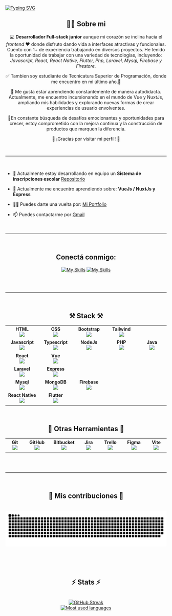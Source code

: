 
[![Typing SVG](https://readme-typing-svg.demolab.com?font=Gochi+Hand&size=32&duration=4000&pause=1000&color=60F7D5&background=0A192F&center=true&vCenter=true&random=false&width=1024&height=120&lines=Hola%2C+Soy+Nico!+%F0%9F%91%8B;Desarrollador++Full-stack+%F0%9F%92%BB;Estudiante+de+Tecnicatura+Superior+en+Programaci%C3%B3n+)](https://git.io/typing-svg)

<div align="center">

<h2>🙋‍♂️ Sobre mi</h2>
<p>
  💻 <strong>Desarrollador Full-stack junior</strong>  aunque mi corazón se inclina hacia el <i>frontend</i> ❤ donde disfruto dando vida a interfaces atractivas y funcionales. Cuento con 1+ de experiencia trabajando en diversos proyectos. He tenido la oportunidad de trabajar con una variedad de tecnologías, incluyendo: <i>Javascript, React, React Native, Flutter, Php, Laravel, Mysql, Firebase y Firestore.</i>
</p>
  <p>✅ Tambien soy estudiante de Tecnicatura Superior de Programación, donde me encuentro en mi último año.🙌</p>
<p>
  📖 Me gusta estar aprendiendo constantemente de manera autodidacta. Actualmente, me encuentro incursionando en el mundo de Vue y NuxtJs, ampliando mis habilidades y explorando nuevas formas de crear experiencias de usuario envolventes.
</p>

<p> 💪En constante búsqueda de desafíos emocionantes y oportunidades para crecer, estoy comprometido con la mejora continua y la construcción de productos que marquen la diferencia.</p>

<p>🚀 ¡Gracias por visitar mi perfil! 🚀</p>
<br/>
<hr/>
<br/>
<div align="left">

- 🔭 Actualmente estoy desarrollando en equipo un **Sistema de inscripciones escolar** [Repositorio](https://github.com/niicodeer/sistema-inscripciones-et1/tree/develop)

- 🌱 Actualmente me encuentro aprendiendo sobre: **VueJs / NuxtJs y Express**

- 👨‍💻 Puedes darte una vuelta por: [Mi Portfolio](https://nicoradin-portfolio.web.app/)

- 📫 Puedes contactarme por [Gmail](mailto:nicoradin.job@gmail.com)
</div>
</div>
<br/>
<hr/>
<br/>

<div align="center"> 
<h2 align="center">Conectá conmigo:</h2>
  
[![My Skills](https://skillicons.dev/icons?i=linkedin)](https://linkedin.com/in/nico-radin)   [![My Skills](https://skillicons.dev/icons?i=gmail)](mailto:nicoradin.job@gmail.com)

</div>
<br/>
<br/>
<hr/>
<br/>


<div align="center"> 
<h2 align="center">⚒ Stack ⚒</h2>

<table width="800px">
    <tbody>
        <tr valign="top" border-top="none">
            <td width="100px" align="center">
            <span><strong>HTML</strong></span><br>
            <img height="48" src="https://skillicons.dev/icons?i=html">
            </td>
            <td width="100px" align="center">
            <span><strong>CSS</strong></span><br>
            <img height="48" src="https://skillicons.dev/icons?i=css">
            </td>
            <td width="100px" align="center">
            <span><strong>Bootstrap</strong></span><br>
            <img height="48" src="https://skillicons.dev/icons?i=bootstrap">
            </td>
            <td width="100px" align="center">
            <span><strong>Tailwind</strong></span><br>
            <img height="48" src="https://skillicons.dev/icons?i=tailwind">
            </td>
        </tr>
        <tr valign="top">
            <td width="100px" align="center">
            <span><strong>Javascript</strong></span><br>
            <img height="48" src="https://skillicons.dev/icons?i=js">
            </td>
            <td width="100px" align="center">
            <span><strong>Typescript</strong></span><br>
            <img height="48" src="https://skillicons.dev/icons?i=ts">
            </td>
            <td width="100px" align="center">
            <span><strong>NodeJs</strong></span><br>
            <img height="48" src="https://skillicons.dev/icons?i=nodejs">
            </td>
            <td width="100px" align="center">
            <span><strong>PHP</strong></span><br>
            <img height="48" src="https://skillicons.dev/icons?i=php">
            </td>
            <td width="100px" align="center">
            <span><strong>Java</strong></span><br>
            <img height="48" src="https://skillicons.dev/icons?i=java">
            </td>
        </tr>
        <tr valign="top">
            <td width="100px" align="center">
            <span><strong>React</strong></span><br>
            <img height="48" src="https://skillicons.dev/icons?i=react">
            </td>
            <td width="100px" align="center">
            <span><strong>Vue</strong></span><br>
            <img height="48" src="https://skillicons.dev/icons?i=vue">
            </td>
        </tr>
        <tr valign="top">
            <td width="100px" align="center">
            <span><strong>Laravel</strong></span><br>
            <img height="48" src="https://skillicons.dev/icons?i=laravel">
            </td>
            <td width="100px" align="center">
            <span><strong>Express</strong></span><br>
            <img height="48" src="https://skillicons.dev/icons?i=express">
            </td>
        </tr>
        <tr valign="top">
            <td width="100px" align="center">
            <span><strong>Mysql</strong></span><br>
            <img height="48" src="https://skillicons.dev/icons?i=mysql">
            </td>
            <td width="100px" align="center">
            <span><strong>MongoDB</strong></span><br>
            <img height="48" src="https://skillicons.dev/icons?i=mongodb">
            </td>
            </td>
            <td width="100px" align="center">
            <span><strong>Firebase</strong></span><br>
            <img height="48" src="https://skillicons.dev/icons?i=firebase">
            </td>
        </tr>
          <tr valign="top">
            <td width="100px" align="center">
            <span><strong>React Native</strong></span><br>
            <img height="48" src="https://skillicons.dev/icons?i=react">
            </td>
            <td width="100px" align="center" valign="center">
            <span><strong>Flutter</strong></span><br>
            <img height="48" src="https://skillicons.dev/icons?i=flutter">
            </td>
        </tr>
    </tbody>
</table>
<br/>
<h2 align="center">🔧 Otras Herramientas 🔧</h2>
<table>
  <tr>
   <td width="100px" align="center">
    <span><strong>Git</strong></span><br>
    <img height="48" src="https://skillicons.dev/icons?i=git">
   </td>
   <td width="100px" align="center">
    <span><strong>GitHub</strong></span><br>
    <img height="48" src="https://skillicons.dev/icons?i=github">
   </td>
   <td width="100px" align="center">
    <span><strong>Bitbucket</strong></span><br>
    <img height="48" src="https://icons.iconarchive.com/icons/limav/flat-gradient-social/48/Bitbucket-icon.png">
   </td>
   <td width="100px" align="center">
    <span><strong>Jira</strong></span><br>
    <img height="48" src="https://cdn.icon-icons.com/icons2/3053/PNG/48/jira_cloud_macos_bigsur_icon_190051.png">
   </td>
   <td width="100px" align="center">
    <span><strong>Trello</strong></span><br>
    <img height="48" src="https://icons.iconarchive.com/icons/bokehlicia/captiva/48/web-trello-icon.png">
   </td>
   <td width="100px" align="center">
    <span><strong>Figma</strong></span><br>
    <img height="48" src="https://skillicons.dev/icons?i=figma">
   </td>
   <td width="100px" align="center">
    <span><strong>Vite</strong></span><br>
    <img height="48" src="https://skillicons.dev/icons?i=vite">
   </td>
  </tr>
</table>
</div>

<br/>
<br/>
<hr/>
<br/>

<div align="center">
  <h2>🐍 Mis contribuciones 🐍</h2>
  <br>
  <img alt="snake eating my contributions" src="https://raw.githubusercontent.com/niicodeer/niicodeer/output/github-contribution-grid-snake.svg" />
  
  <br/><br/><br/>
</div>

<h2 align="center">⚡ Stats ⚡</h2>
<br>

<div align=center>
  <a href="https://git.io/streak-stats"><img src="https://github-readme-streak-stats-sigma-gilt.vercel.app?user=niicodeer&theme=dark&border_radius=8&locale=es&date_format=j%20M%5B%20Y%5D&mode=weekly&background=0A192F&ring=60F7D5&fire=60F7D5&currStreakLabel=60F7D5&border=14325E" alt="GitHub Streak" /></a>
<br/>
  <a href="#"><img src="https://github-readme-stats.vercel.app/api/top-langs/?username=anuraghazra&layout=donut-vertical" alt="Most used languages" /></a>
</div>
<br/><br/>
